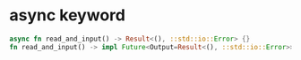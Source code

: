 # async keyword
```rust
async fn read_and_input() -> Result<(), ::std::io::Error> {}
fn read_and_input() -> impl Future<Output=Result<(), ::std::io::Error>>
```
